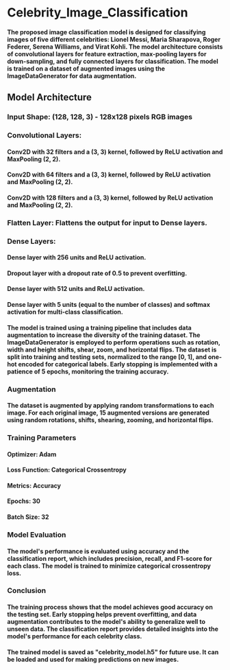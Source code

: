 # Celebrity_Image_Classification

#### The proposed image classification model is designed for classifying images of five different celebrities: Lionel Messi, Maria Sharapova, Roger Federer, Serena Williams, and Virat Kohli. The model architecture consists of convolutional layers for feature extraction, max-pooling layers for down-sampling, and fully connected layers for classification. The model is trained on a dataset of augmented images using the ImageDataGenerator for data augmentation.
## Model Architecture
### Input Shape: (128, 128, 3) - 128x128 pixels RGB images
### Convolutional Layers:
####       Conv2D with 32 filters and a (3, 3) kernel, followed by ReLU activation and MaxPooling (2, 2).
####       Conv2D with 64 filters and a (3, 3) kernel, followed by ReLU activation and MaxPooling (2, 2).
####       Conv2D with 128 filters and a (3, 3) kernel, followed by ReLU activation and MaxPooling (2, 2).

### Flatten Layer: Flattens the output for input to Dense layers.
### Dense Layers:
####       Dense layer with 256 units and ReLU activation.
####       Dropout layer with a dropout rate of 0.5 to prevent overfitting.
####       Dense layer with 512 units and ReLU activation.
####       Dense layer with 5 units (equal to the number of classes) and softmax activation for multi-class classification.

#### The model is trained using a training pipeline that includes data augmentation to increase the diversity of the training dataset. The ImageDataGenerator is employed to perform operations such as rotation, width and height shifts, shear, zoom, and horizontal flips. The dataset is split into training and testing sets, normalized to the range [0, 1], and one-hot encoded for categorical labels. Early stopping is implemented with a patience of 5 epochs, monitoring the training accuracy.
### Augmentation

#### The dataset is augmented by applying random transformations to each image. For each original image, 15 augmented versions are generated using random rotations, shifts, shearing, zooming, and horizontal flips.
### Training Parameters

####    Optimizer: Adam
####    Loss Function: Categorical Crossentropy
####    Metrics: Accuracy
####    Epochs: 30
####    Batch Size: 32

### Model Evaluation

#### The model's performance is evaluated using accuracy and the classification report, which includes precision, recall, and F1-score for each class. The model is trained to minimize categorical crossentropy loss.

### Conclusion
#### The training process shows that the model achieves good accuracy on the testing set. Early stopping helps prevent overfitting, and data augmentation contributes to the model's ability to generalize well to unseen data. The classification report provides detailed insights into the model's performance for each celebrity class.
#### The trained model is saved as "celebrity_model.h5" for future use. It can be loaded and used for making predictions on new images. 